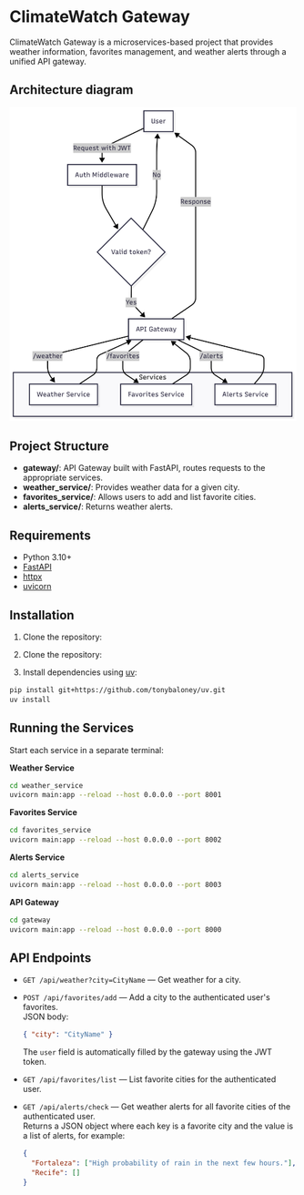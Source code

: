 # ClimateWatch Gateway

ClimateWatch Gateway is a microservices-based project that provides weather information, favorites management, and weather alerts through a unified API gateway.

## Architecture diagram

![Architecture Diagram](diagram.png)

## Project Structure

- **gateway/**: API Gateway built with FastAPI, routes requests to the appropriate services.
- **weather_service/**: Provides weather data for a given city.
- **favorites_service/**: Allows users to add and list favorite cities.
- **alerts_service/**: Returns weather alerts.

## Requirements

- Python 3.10+
- [FastAPI](https://fastapi.tiangolo.com/)
- [httpx](https://www.python-httpx.org/)
- [uvicorn](https://www.uvicorn.org/)

## Installation

1. Clone the repository:

1. Clone the repository:

2. Install dependencies using [uv](https://github.com/tonybaloney/uv):

```bash
pip install git+https://github.com/tonybaloney/uv.git
uv install
```

## Running the Services

Start each service in a separate terminal:

**Weather Service**
```bash
cd weather_service
uvicorn main:app --reload --host 0.0.0.0 --port 8001
```

**Favorites Service**
```bash
cd favorites_service
uvicorn main:app --reload --host 0.0.0.0 --port 8002
```

**Alerts Service**
```bash
cd alerts_service
uvicorn main:app --reload --host 0.0.0.0 --port 8003
```

**API Gateway**
```bash
cd gateway
uvicorn main:app --reload --host 0.0.0.0 --port 8000
```

## API Endpoints

- `GET /api/weather?city=CityName` — Get weather for a city.

- `POST /api/favorites/add` — Add a city to the authenticated user's favorites.  
  JSON body:  
  ```json
  { "city": "CityName" }
  ```
  The `user` field is automatically filled by the gateway using the JWT token.

- `GET /api/favorites/list` — List favorite cities for the authenticated user.

- `GET /api/alerts/check` — Get weather alerts for all favorite cities of the authenticated user.  
  Returns a JSON object where each key is a favorite city and the value is a list of alerts, for example:
  ```json
  {
    "Fortaleza": ["High probability of rain in the next few hours."],
    "Recife": []
  }
  ```